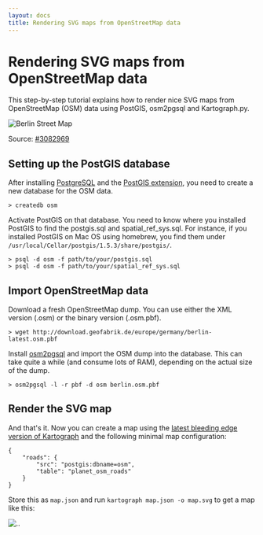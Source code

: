 ```yaml
---
layout: docs
title: Rendering SVG maps from OpenStreetMap data
---
```


# Rendering SVG maps from OpenStreetMap data

This step-by-step tutorial explains how to render nice SVG maps from OpenStreetMap (OSM) data using PostGIS, osm2pgsql and Kartograph.py.


![Berlin Street Map](berlin-osm.png)

Source: [#3082969](/maps/#3082969)

## Setting up the PostGIS database

After installing [PostgreSQL](http://www.postgresql.org/) and the [PostGIS extension](http://postgis.refractions.net/), you need to create a new database for the OSM data.

    > createdb osm


Activate PostGIS on that database. You need to know where you installed PostGIS to find the postgis.sql and  spatial_ref_sys.sql. For instance, if you installed PostGIS on Mac OS using homebrew, you find them under ``/usr/local/Cellar/postgis/1.5.3/share/postgis/``.


    > psql -d osm -f path/to/your/postgis.sql
    > psql -d osm -f path/to/your/spatial_ref_sys.sql


## Import OpenStreetMap data

Download a fresh OpenStreetMap dump. You can use either the XML version (.osm) or the binary version (.osm.pbf).

    > wget http://download.geofabrik.de/europe/germany/berlin-latest.osm.pbf


Install [osm2pgsql](http://wiki.openstreetmap.org/wiki/Osm2pgsql) and import the OSM dump into the database. 
This can take quite a while (and consume lots of RAM), depending on the actual size of the dump.


    > osm2pgsql -l -r pbf -d osm berlin.osm.pbf


## Render the SVG map

And that's it. Now you can create a map using the [latest bleeding edge version of Kartograph](https://github.com/kartograph/kartograph.py/tree/kartograph-2) and the following minimal map configuration:

    {
        "roads": {
            "src": "postgis:dbname=osm",
            "table": "planet_osm_roads"
        }
    }

Store this as ``map.json`` and run ``kartograph map.json -o map.svg`` to get a map like this:

![..](http://i.imgur.com/u5ZBR.png)

